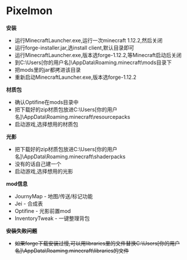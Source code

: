 # Pixelmon
**安装**
* 运行MinecraftLauncher.exe,运行一次minecraft 1.12.2,然后关闭
* 运行forge-installer.jar,选install client,默认目录即可
* 运行MinecraftLauncher.exe,版本选forge-1.12.2,等Minecraft启动后关闭
* 到C:\Users\[你的用户名]\AppData\Roaming\.minecraft\mods目录下
* 把mods里的jar都拷进该目录
* 重新启动MinecraftLauncher.exe,版本选forge-1.12.2

**材质包**
* 确认Optifine在mods目录中
* 把下载好的zip材质包放进C:\Users\[你的用户名]\AppData\Roaming\.minecraft\resourcepacks
* 启动游戏,选择想用的材质包

**光影**
* 把下载好的zip材质包放进C:\Users\[你的用户名]\AppData\Roaming\.minecraft\shaderpacks
* 没有的话自己建一个
* 启动游戏,选择想用的光影

**mod信息**
* JournyMap - 地图/传送/标记功能
* Jei - 合成表
* Optifine - 光影前置mod
* InventoryTweak - 一键整理背包

~~**安装失败问题**~~
* ~~如果forge下载安装过慢,可以用libraries里的文件替换C:\Users\[你的用户名]\AppData\Roaming\.minecraft\libraries的文件~~
